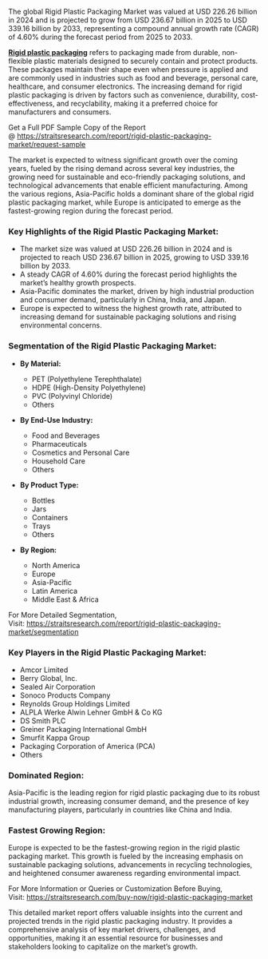 <p data-start="78" data-end="390">The global Rigid Plastic Packaging Market was valued at USD 226.26 billion in 2024 and is projected to grow from USD 236.67 billion in 2025 to USD 339.16 billion by 2033, representing a compound annual growth rate (CAGR) of 4.60% during the forecast period from 2025 to 2033.</p>
<p data-start="392" data-end="923"><strong><a href="https://straitsresearch.com/report/rigid-plastic-packaging-market">Rigid plastic packaging</a></strong> refers to packaging made from durable, non-flexible plastic materials designed to securely contain and protect products. These packages maintain their shape even when pressure is applied and are commonly used in industries such as food and beverage, personal care, healthcare, and consumer electronics. The increasing demand for rigid plastic packaging is driven by factors such as convenience, durability, cost-effectiveness, and recyclability, making it a preferred choice for manufacturers and consumers.</p>
<p data-start="925" data-end="1050">Get a Full PDF Sample Copy of the Report @&nbsp;<a href="https://straitsresearch.com/report/rigid-plastic-packaging-market/request-sample" target="_new" rel="noopener" data-start="970" data-end="1050">https://straitsresearch.com/report/rigid-plastic-packaging-market/request-sample</a></p>
<p data-start="1052" data-end="1530">The market is expected to witness significant growth over the coming years, fueled by the rising demand across several key industries, the growing need for sustainable and eco-friendly packaging solutions, and technological advancements that enable efficient manufacturing. Among the various regions, Asia-Pacific holds a dominant share of the global rigid plastic packaging market, while Europe is anticipated to emerge as the fastest-growing region during the forecast period.</p>
<h3 data-start="1532" data-end="1593"><strong data-start="1536" data-end="1593">Key Highlights of the Rigid Plastic Packaging Market:</strong></h3>
<ul data-start="1594" data-end="2146">
<li data-start="1594" data-end="1745">The market size was valued at USD 226.26 billion in 2024 and is projected to reach USD 236.67 billion in 2025, growing to USD 339.16 billion by 2033.</li>
<li data-start="1746" data-end="1847">A steady CAGR of 4.60% during the forecast period highlights the market&rsquo;s healthy growth prospects.</li>
<li data-start="1848" data-end="1983">Asia-Pacific dominates the market, driven by high industrial production and consumer demand, particularly in China, India, and Japan.</li>
<li data-start="1984" data-end="2143">Europe is expected to witness the highest growth rate, attributed to increasing demand for sustainable packaging solutions and rising environmental concerns.</li>
</ul>
<h3 data-start="2147" data-end="2206"><strong data-start="2151" data-end="2206">Segmentation of the Rigid Plastic Packaging Market:</strong></h3>
<ul data-start="2207" data-end="2660">
<li data-start="2207" data-end="2339">
<p data-start="2209" data-end="2225"><strong data-start="2209" data-end="2225">By Material:</strong></p>
<ul data-start="2228" data-end="2339">
<li data-start="2228" data-end="2262">PET (Polyethylene Terephthalate)</li>
<li data-start="2265" data-end="2299">HDPE (High-Density Polyethylene)</li>
<li data-start="2302" data-end="2328">PVC (Polyvinyl Chloride)</li>
<li data-start="2331" data-end="2339">Others</li>
</ul>
</li>
<li data-start="2341" data-end="2472">
<p data-start="2343" data-end="2367"><strong data-start="2343" data-end="2367">By End-Use Industry:</strong></p>
<ul data-start="2370" data-end="2472">
<li data-start="2370" data-end="2390">Food and Beverages</li>
<li data-start="2393" data-end="2410">Pharmaceuticals</li>
<li data-start="2413" data-end="2442">Cosmetics and Personal Care</li>
<li data-start="2445" data-end="2461">Household Care</li>
<li data-start="2464" data-end="2472">Others</li>
</ul>
</li>
<li data-start="2474" data-end="2553">
<p data-start="2476" data-end="2496"><strong data-start="2476" data-end="2496">By Product Type:</strong></p>
<ul data-start="2499" data-end="2553">
<li data-start="2499" data-end="2508">Bottles</li>
<li data-start="2511" data-end="2517">Jars</li>
<li data-start="2520" data-end="2532">Containers</li>
<li data-start="2535" data-end="2542">Trays</li>
<li data-start="2545" data-end="2553">Others</li>
</ul>
</li>
<li data-start="2555" data-end="2660">
<p data-start="2557" data-end="2571"><strong data-start="2557" data-end="2571">By Region:</strong></p>
<ul data-start="2574" data-end="2660">
<li data-start="2574" data-end="2589">North America</li>
<li data-start="2592" data-end="2600">Europe</li>
<li data-start="2603" data-end="2617">Asia-Pacific</li>
<li data-start="2620" data-end="2635">Latin America</li>
<li data-start="2638" data-end="2660">Middle East &amp; Africa</li>
</ul>
</li>
</ul>
<p data-start="2662" data-end="2781">For More Detailed Segmentation, Visit:&nbsp;<a href="https://straitsresearch.com/report/rigid-plastic-packaging-market/segmentation" target="_new" rel="noopener" data-start="2703" data-end="2781">https://straitsresearch.com/report/rigid-plastic-packaging-market/segmentation</a></p>
<h3 data-start="2783" data-end="2841"><strong data-start="2787" data-end="2841">Key Players in the Rigid Plastic Packaging Market:</strong></h3>
<ul data-start="2842" data-end="3129">
<li data-start="2842" data-end="2857">Amcor Limited</li>
<li data-start="2858" data-end="2878">Berry Global, Inc.</li>
<li data-start="2879" data-end="2903">Sealed Air Corporation</li>
<li data-start="2904" data-end="2929">Sonoco Products Company</li>
<li data-start="2930" data-end="2963">Reynolds Group Holdings Limited</li>
<li data-start="2964" data-end="3003">ALPLA Werke Alwin Lehner GmbH &amp; Co KG</li>
<li data-start="3004" data-end="3018">DS Smith PLC</li>
<li data-start="3019" data-end="3057">Greiner Packaging International GmbH</li>
<li data-start="3058" data-end="3079">Smurfit Kappa Group</li>
<li data-start="3080" data-end="3120">Packaging Corporation of America (PCA)</li>
<li data-start="3121" data-end="3129">Others</li>
</ul>
<h3 data-start="3131" data-end="3156"><strong data-start="3135" data-end="3156">Dominated Region:</strong></h3>
<p data-start="3157" data-end="3379">Asia-Pacific is the leading region for rigid plastic packaging due to its robust industrial growth, increasing consumer demand, and the presence of key manufacturing players, particularly in countries like China and India.</p>
<h3 data-start="3381" data-end="3412"><strong data-start="3385" data-end="3412">Fastest Growing Region:</strong></h3>
<p data-start="3413" data-end="3694">Europe is expected to be the fastest-growing region in the rigid plastic packaging market. This growth is fueled by the increasing emphasis on sustainable packaging solutions, advancements in recycling technologies, and heightened consumer awareness regarding environmental impact.</p>
<p data-start="3696" data-end="3835">For More Information or Queries or Customization Before Buying, Visit:&nbsp;<a href="https://straitsresearch.com/buy-now/rigid-plastic-packaging-market" target="_new" rel="noopener" data-start="3769" data-end="3835">https://straitsresearch.com/buy-now/rigid-plastic-packaging-market</a></p>
<p data-start="3837" data-end="4169" data-is-last-node="" data-is-only-node="">This detailed market report offers valuable insights into the current and projected trends in the rigid plastic packaging industry. It provides a comprehensive analysis of key market drivers, challenges, and opportunities, making it an essential resource for businesses and stakeholders looking to capitalize on the market&rsquo;s growth.</p>
